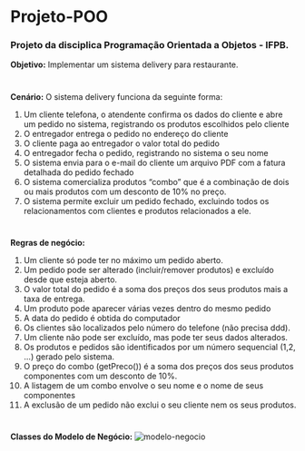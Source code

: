 # Projeto-POO
### Projeto da disciplica Programação Orientada a Objetos - IFPB. 

**Objetivo:** Implementar um sistema delivery para restaurante.
#
**Cenário:**
O sistema delivery funciona da seguinte forma:
1. Um cliente telefona, o atendente confirma os dados do cliente e abre um pedido no sistema, registrando
os produtos escolhidos pelo cliente
2. O entregador entrega o pedido no endereço do cliente
3. O cliente paga ao entregador o valor total do pedido
4. O entregador fecha o pedido, registrando no sistema o seu nome
5. O sistema envia para o e-mail do cliente um arquivo PDF com a fatura detalhada do pedido fechado
6. O sistema comercializa produtos “combo” que é a combinação de dois ou mais produtos com um
desconto de 10% no preço.
7. O sistema permite excluir um pedido fechado, excluindo todos os relacionamentos com clientes e
produtos relacionados a ele. 

#

**Regras de negócio:**
1. Um cliente só pode ter no máximo um pedido aberto.
2. Um pedido pode ser alterado (incluir/remover produtos) e excluído desde que esteja aberto.
3. O valor total do pedido é a soma dos preços dos seus produtos mais a taxa de entrega.
4. Um produto pode aparecer várias vezes dentro do mesmo pedido
5. A data do pedido é obtida do computador
6. Os clientes são localizados pelo número do telefone (não precisa ddd).
7. Um cliente não pode ser excluído, mas pode ter seus dados alterados.
8. Os produtos e pedidos são identificados por um número sequencial (1,2, ...) gerado pelo sistema.
9. O preço do combo (getPreco()) é a soma dos preços dos seus produtos componentes com um desconto
de 10%.
10. A listagem de um combo envolve o seu nome e o nome de seus componentes
11. A exclusão de um pedido não exclui o seu cliente nem os seus produtos.

#

**Classes do Modelo de Negócio:**
![modelo-negocio](https://github.com/renathavictor/Projeto-POO/blob/master/modelo-negocio.PNG)

